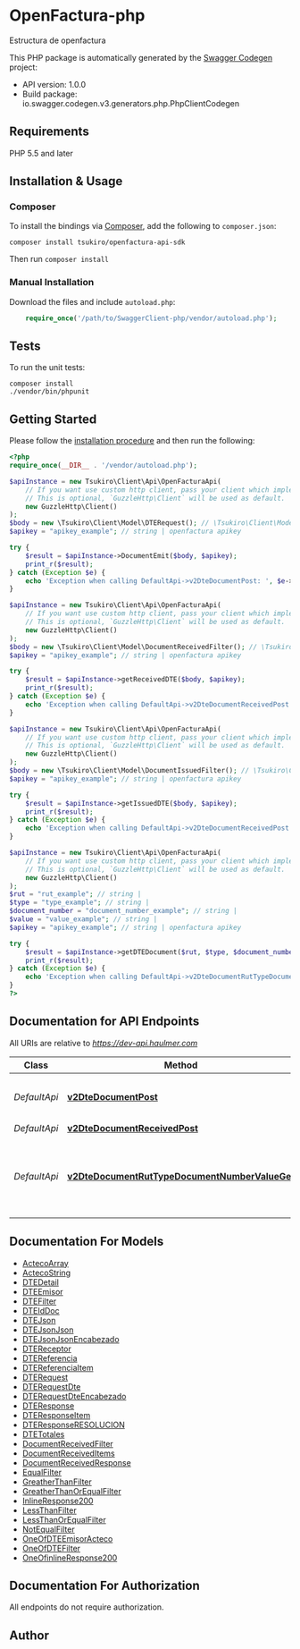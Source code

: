 # OpenFactura-php
Estructura de openfactura

This PHP package is automatically generated by the [Swagger Codegen](https://github.com/swagger-api/swagger-codegen) project:

- API version: 1.0.0
- Build package: io.swagger.codegen.v3.generators.php.PhpClientCodegen

## Requirements

PHP 5.5 and later

## Installation & Usage
### Composer

To install the bindings via [Composer](http://getcomposer.org/), add the following to `composer.json`:

```
composer install tsukiro/openfactura-api-sdk
```

Then run `composer install`

### Manual Installation

Download the files and include `autoload.php`:

```php
    require_once('/path/to/SwaggerClient-php/vendor/autoload.php');
```

## Tests

To run the unit tests:

```
composer install
./vendor/bin/phpunit
```

## Getting Started

Please follow the [installation procedure](#installation--usage) and then run the following:

```php
<?php
require_once(__DIR__ . '/vendor/autoload.php');

$apiInstance = new Tsukiro\Client\Api\OpenFacturaApi(
    // If you want use custom http client, pass your client which implements `GuzzleHttp\ClientInterface`.
    // This is optional, `GuzzleHttp\Client` will be used as default.
    new GuzzleHttp\Client()
);
$body = new \Tsukiro\Client\Model\DTERequest(); // \Tsukiro\Client\Model\DTERequest | 
$apikey = "apikey_example"; // string | openfactura apikey

try {
    $result = $apiInstance->DocumentEmit($body, $apikey);
    print_r($result);
} catch (Exception $e) {
    echo 'Exception when calling DefaultApi->v2DteDocumentPost: ', $e->getMessage(), PHP_EOL;
}

$apiInstance = new Tsukiro\Client\Api\OpenFacturaApi(
    // If you want use custom http client, pass your client which implements `GuzzleHttp\ClientInterface`.
    // This is optional, `GuzzleHttp\Client` will be used as default.
    new GuzzleHttp\Client()
);
$body = new \Tsukiro\Client\Model\DocumentReceivedFilter(); // \Tsukiro\Client\Model\DocumentReceivedFilter | 
$apikey = "apikey_example"; // string | openfactura apikey

try {
    $result = $apiInstance->getReceivedDTE($body, $apikey);
    print_r($result);
} catch (Exception $e) {
    echo 'Exception when calling DefaultApi->v2DteDocumentReceivedPost: ', $e->getMessage(), PHP_EOL;
}

$apiInstance = new Tsukiro\Client\Api\OpenFacturaApi(
    // If you want use custom http client, pass your client which implements `GuzzleHttp\ClientInterface`.
    // This is optional, `GuzzleHttp\Client` will be used as default.
    new GuzzleHttp\Client()
);
$body = new \Tsukiro\Client\Model\DocumentIssuedFilter(); // \Tsukiro\Client\Model\DocumentIssuedFilter | 
$apikey = "apikey_example"; // string | openfactura apikey

try {
    $result = $apiInstance->getIssuedDTE($body, $apikey);
    print_r($result);
} catch (Exception $e) {
    echo 'Exception when calling DefaultApi->v2DteDocumentReceivedPost: ', $e->getMessage(), PHP_EOL;
}

$apiInstance = new Tsukiro\Client\Api\OpenFacturaApi(
    // If you want use custom http client, pass your client which implements `GuzzleHttp\ClientInterface`.
    // This is optional, `GuzzleHttp\Client` will be used as default.
    new GuzzleHttp\Client()
);
$rut = "rut_example"; // string | 
$type = "type_example"; // string | 
$document_number = "document_number_example"; // string | 
$value = "value_example"; // string | 
$apikey = "apikey_example"; // string | openfactura apikey

try {
    $result = $apiInstance->getDTEDocument($rut, $type, $document_number, $value, $apikey);
    print_r($result);
} catch (Exception $e) {
    echo 'Exception when calling DefaultApi->v2DteDocumentRutTypeDocumentNumberValueGet: ', $e->getMessage(), PHP_EOL;
}
?>
```

## Documentation for API Endpoints

All URIs are relative to *https://dev-api.haulmer.com*

Class | Method | HTTP request | Description
------------ | ------------- | ------------- | -------------
*DefaultApi* | [**v2DteDocumentPost**](docs/Api/DefaultApi.md#v2dtedocumentpost) | **POST** /v2/dte/document | Realiza la emisión de documentos DTE
*DefaultApi* | [**v2DteDocumentReceivedPost**](docs/Api/DefaultApi.md#v2dtedocumentreceivedpost) | **POST** /v2/dte/document/received | 
*DefaultApi* | [**v2DteDocumentRutTypeDocumentNumberValueGet**](docs/Api/DefaultApi.md#v2dtedocumentruttypedocumentnumbervalueget) | **GET** /v2/dte/document/{rut}/{type}/{documentNumber}/{value} | Entrega la información de un documento emitido o recibido en Openfactura.

## Documentation For Models

 - [ActecoArray](docs/Model/ActecoArray.md)
 - [ActecoString](docs/Model/ActecoString.md)
 - [DTEDetail](docs/Model/DTEDetail.md)
 - [DTEEmisor](docs/Model/DTEEmisor.md)
 - [DTEFilter](docs/Model/DTEFilter.md)
 - [DTEIdDoc](docs/Model/DTEIdDoc.md)
 - [DTEJson](docs/Model/DTEJson.md)
 - [DTEJsonJson](docs/Model/DTEJsonJson.md)
 - [DTEJsonJsonEncabezado](docs/Model/DTEJsonJsonEncabezado.md)
 - [DTEReceptor](docs/Model/DTEReceptor.md)
 - [DTEReferencia](docs/Model/DTEReferencia.md)
 - [DTEReferenciaItem](docs/Model/DTEReferenciaItem.md)
 - [DTERequest](docs/Model/DTERequest.md)
 - [DTERequestDte](docs/Model/DTERequestDte.md)
 - [DTERequestDteEncabezado](docs/Model/DTERequestDteEncabezado.md)
 - [DTEResponse](docs/Model/DTEResponse.md)
 - [DTEResponseItem](docs/Model/DTEResponseItem.md)
 - [DTEResponseRESOLUCION](docs/Model/DTEResponseRESOLUCION.md)
 - [DTETotales](docs/Model/DTETotales.md)
 - [DocumentReceivedFilter](docs/Model/DocumentReceivedFilter.md)
 - [DocumentReceivedItems](docs/Model/DocumentReceivedItems.md)
 - [DocumentReceivedResponse](docs/Model/DocumentReceivedResponse.md)
 - [EqualFilter](docs/Model/EqualFilter.md)
 - [GreatherThanFilter](docs/Model/GreatherThanFilter.md)
 - [GreatherThanOrEqualFilter](docs/Model/GreatherThanOrEqualFilter.md)
 - [InlineResponse200](docs/Model/InlineResponse200.md)
 - [LessThanFilter](docs/Model/LessThanFilter.md)
 - [LessThanOrEqualFilter](docs/Model/LessThanOrEqualFilter.md)
 - [NotEqualFilter](docs/Model/NotEqualFilter.md)
 - [OneOfDTEEmisorActeco](docs/Model/OneOfDTEEmisorActeco.md)
 - [OneOfDTEFilter](docs/Model/OneOfDTEFilter.md)
 - [OneOfinlineResponse200](docs/Model/OneOfinlineResponse200.md)

## Documentation For Authorization

 All endpoints do not require authorization.


## Author



